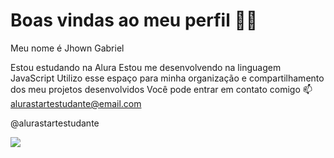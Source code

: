 # Boas vindas ao meu perfil 💙💙
Meu nome é Jhown Gabriel

Estou estudando na Alura
Estou me desenvolvendo na linguagem JavaScript
Utilizo esse espaço para minha organização e compartilhamento dos meu projetos desenvolvidos
Você pode entrar em contato comigo 📫
alurastartestudante@email.com

@alurastartestudante



![](https://media1.tenor.com/m/6vjzHxepwDkAAAAC/pout-kiss.gif)
